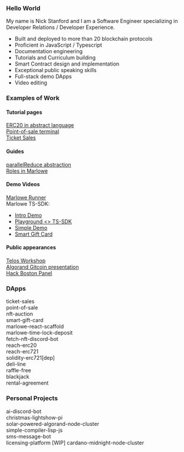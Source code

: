 ### Hello World

My name is Nick Stanford and I am a Software Engineer specializing in Developer Relations / Developer Experience.

- Built and deployed to more than 20 blockchain protocols
- Proficient in JavaScript / Typescript
- Documentation engineering
- Tutorials and Curriculum building
- Smart Contract design and implementation
- Exceptional public speaking skills
- Full-stack demo DApps
- Video editing

### Examples of Work

#### Tutorial pages
[ERC20 in abstract language](https://docs.reach.sh/tut/erc20/)      
[Point-of-sale terminal](https://docs.reach.sh/tut/pos/)     
[Ticket Sales](https://docs.reach.sh/tut/ticket-sales/)   

#### Guides
[parallelReduce abstraction](https://docs.reach.sh/guide/parallelReduce/#guide-parallelReduce)   
[Roles in Marlowe](https://docs.marlowe.iohk.io/docs/platform-and-architecture/roles-in-marlowe)  

#### Demo Videos
[Marlowe Runner](https://youtu.be/B5XcH0j7Y7w?si=zkk0DFKYMQVldWmu)   
Marlowe TS-SDK:
- [Intro Demo](https://youtu.be/0Qa1CsZUGnw?si=_HDHmXEX0ks4xAy8)
- [Playground <> TS-SDK](https://youtu.be/dsF-eADnOXE?si=DUrbvCckSyeft4nT)
- [Simple Demo](https://youtu.be/7XsuT8D8L4Q?si=kM46MWbHL1D0K56I)
- [Smart Gift Card](https://youtu.be/bTpMZLmZU5k?si=ht_Lg6m-7e9xW3m_)


#### Public appearances
[Telos Workshop](https://www.youtube.com/live/gYZhlg1QB7M?si=a0PhJ_8Ju1A4tSzO)   
[Algorand Gitcoin presentation](https://www.youtube.com/live/Xd6O76ZSIe4?si=KgNmyme8cWjy2ahs)   
[Hack Boston Panel](https://youtu.be/0teXdMKrVUk?si=wEV5QBR0MhpqPeS-)   

### DApps
ticket-sales  
point-of-sale  
nft-auction  
smart-gift-card  
marlowe-react-scaffold  
marlowe-time-lock-deposit  
fetch-nft-discord-bot  
reach-erc20  
reach-erc721  
solidity-erc721[dep]  
deli-line  
raffle-free  
blackjack  
rental-agreement  


### Personal Projects
ai-discord-bot  
christmas-lightshow-pi  
solar-powered-algorand-node-cluster  
simple-compiler-lisp-js  
sms-message-bot  
licensing-platform [WIP] 
cardano-midnight-node-cluster 



<!--
**nstanford5/nstanford5** is a ✨ _special_ ✨ repository because its `README.md` (this file) appears on your GitHub profile.

Here are some ideas to get you started:

- 🔭 I’m currently working on ...
- 🌱 I’m currently learning ...
- 👯 I’m looking to collaborate on ...
- 🤔 I’m looking for help with ...
- 💬 Ask me about ...
- 📫 How to reach me: ...
- 😄 Pronouns: ...
- ⚡ Fun fact: ...
-->
